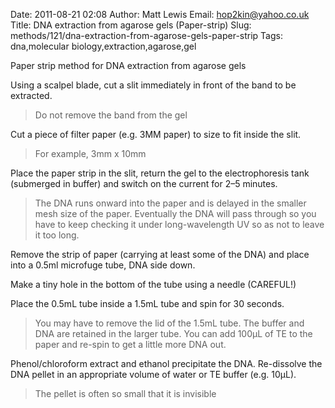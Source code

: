 Date: 2011-08-21 02:08
Author: Matt Lewis
Email: hop2kin@yahoo.co.uk
Title: DNA extraction from agarose gels (Paper-strip)
Slug: methods/121/dna-extraction-from-agarose-gels-paper-strip
Tags: dna,molecular biology,extraction,agarose,gel

Paper strip method for DNA extraction from agarose gels









Using a scalpel blade, cut a slit immediately in front of the band to be extracted. 


>Do not remove the band from the gel


Cut a piece of filter paper (e.g. 3MM paper) to size to fit inside the slit. 


>For example, 3mm x 10mm


Place the paper strip in the slit, return the gel to the electrophoresis tank (submerged in buffer) and switch on the current for 2–5 minutes. 


>The DNA runs onward into the paper and is delayed in the smaller mesh size of the paper. Eventually the DNA will pass through so you have to keep checking it under long-wavelength UV so as not to leave it too long.


Remove the strip of paper (carrying at least some of the DNA) and place into a 0.5ml microfuge tube, DNA side down.



Make a tiny hole in the bottom of the tube using a needle (CAREFUL!)



Place the 0.5mL tube inside a 1.5mL tube and spin for 30 seconds. 


>You may have to remove the lid of the 1.5mL tube. The buffer and DNA are retained in the larger tube. You can add 100µL of TE to the paper and re-spin to get a little more DNA out.


Phenol/chloroform extract and ethanol precipitate the DNA. Re-dissolve the DNA pellet in an appropriate volume of water or TE buffer (e.g. 10µL). 


>The pellet is often so small that it is invisible 




